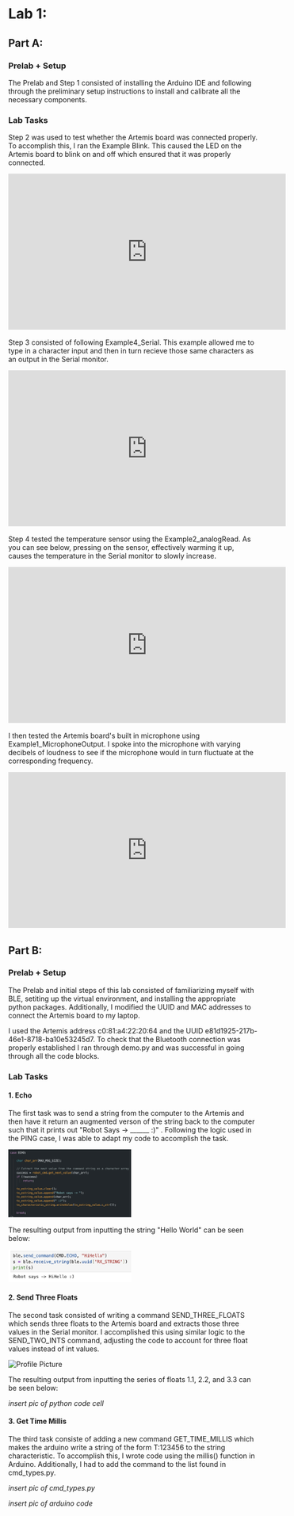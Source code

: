 # Lab 1:

## Part A:

### Prelab + Setup
The Prelab and Step 1 consisted of installing the Arduino IDE and following through the preliminary setup instructions to install and calibrate all the necessary components. 

### Lab Tasks

Step 2 was used to test whether the Artemis board was connected properly. To accomplish this, I ran the Example Blink. This caused the LED on the Artemis board to blink on and off which ensured that it was properly connected. 

<iframe width="560" height="315" src="https://www.youtube.com/embed/Ru1aUgjKQpQ?si=NsKYP62ZG1OBjBNK" title="YouTube video player" frameborder="0" allow="accelerometer; autoplay; clipboard-write; encrypted-media; gyroscope; picture-in-picture; web-share" referrerpolicy="strict-origin-when-cross-origin" allowfullscreen></iframe>

Step 3 consisted of following Example4_Serial. This example allowed me to type in a character input and then in turn recieve those same characters as an output in the Serial monitor. 

<iframe width="560" height="315" src="https://www.youtube.com/embed/iJUh5JsOfLU?si=gcEiw02N-yY4jWki" title="YouTube video player" frameborder="0" allow="accelerometer; autoplay; clipboard-write; encrypted-media; gyroscope; picture-in-picture; web-share" referrerpolicy="strict-origin-when-cross-origin" allowfullscreen></iframe>

Step 4 tested the temperature sensor using the Example2_analogRead. As you can see below, pressing on the sensor, effectively warming it up, causes the temperature in the Serial monitor to slowly increase. 

<iframe width="560" height="315" src="https://www.youtube.com/embed/912kibkAclM?si=rgCgDeXAZeq8Y4aF" title="YouTube video player" frameborder="0" allow="accelerometer; autoplay; clipboard-write; encrypted-media; gyroscope; picture-in-picture; web-share" referrerpolicy="strict-origin-when-cross-origin" allowfullscreen></iframe>

I then tested the Artemis board's built in microphone using Example1_MicrophoneOutput. I spoke into the microphone with varying decibels of loudness to see if the microphone would in turn fluctuate at the corresponding frequency.

<iframe width="560" height="315" src="https://www.youtube.com/embed/rot9qSg0sWc?si=e4c_r-u7OsEaiK1v" title="YouTube video player" frameborder="0" allow="accelerometer; autoplay; clipboard-write; encrypted-media; gyroscope; picture-in-picture; web-share" referrerpolicy="strict-origin-when-cross-origin" allowfullscreen></iframe>

## Part B:

### Prelab + Setup

The Prelab and initial steps of this lab consisted of familiarizing myself with BLE, setiting up the virtual environment, and installing the appropriate python packages. Additionally, I modified the UUID and MAC addresses to connect the Artemis board to my laptop.

I used the Artemis address c0:81:a4:22:20:64 and the UUID e81d1925-217b-46e1-8718-ba10e53245d7. To check that the Bluetooth connection was properly established I ran through demo.py and was successful in going through all the code blocks.

### Lab Tasks

#### 1. Echo

The first task was to send a string from the computer to the Artemis and then have it return an augmented verson of the string back to the computer such that it prints out "Robot Says -> ______ :)" . Following the logic used in the PING case, I was able to adapt my code to accomplish the task.

<img width="248" alt="Profile Picture" src="IMG_2025.jpg">

The resulting output from inputting the string "Hello World" can be seen below:

<img width="248" alt="Profile Picture" src="IMG_2026.jpg">

#### 2. Send Three Floats

The second task consisted of writing a command SEND_THREE_FLOATS which sends three floats to the Artemis board and extracts those three values in the Serial monitor. I accomplished this using similar logic to the SEND_TWO_INTS command, adjusting the code to account for three float values instead of int values. 

<img width="248" alt="Profile Picture" src="IMG_5852.JPG">

The resulting output from inputting the series of floats 1.1, 2.2, and 3.3 can be seen below:

*insert pic of python code cell*

#### 3. Get Time Millis

The third task consiste of adding a new command GET_TIME_MILLIS which makes the arduino write a string of the form T:123456 to the string characteristic. To accomplish this, I wrote code using the millis() function in Arduino. Additionally, I had to add the command to the list found in cmd_types.py. 

*insert pic of cmd_types.py*

*insert pic of arduino code*

